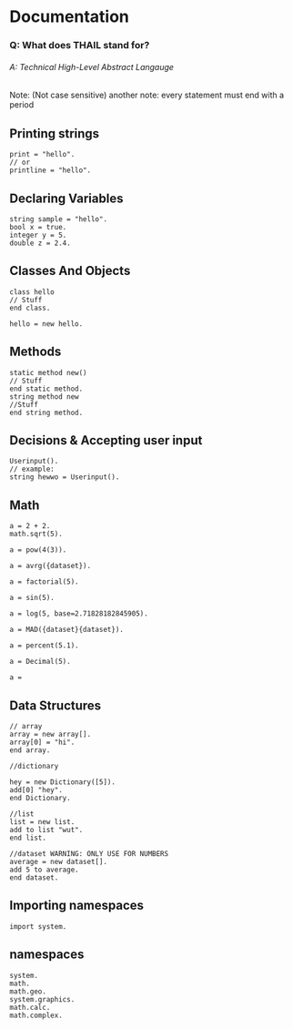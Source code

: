 # Documentation

### Q: What does THAIL stand for?
###### A: Technical High-Level Abstract Langauge
Note: (Not case sensitive)
another note: every statement must end with a period
## Printing strings
```
print = "hello".
// or 
printline = "hello".
```

## Declaring Variables
```
string sample = "hello".
bool x = true.
integer y = 5.
double z = 2.4.
```

## Classes And Objects
```
class hello
// Stuff
end class.

hello = new hello.
```


## Methods
```
static method new()
// Stuff
end static method.
string method new
//Stuff
end string method.
```

## Decisions & Accepting user input
```
Userinput().
// example:
string hewwo = Userinput().
```
## Math
```
a = 2 + 2.
math.sqrt(5).

a = pow(4(3)).

a = avrg({dataset}).

a = factorial(5).

a = sin(5).

a = log(5, base=2.71828182845905).

a = MAD({dataset}{dataset}).

a = percent(5.1).

a = Decimal(5).

a = 
```
## Data Structures
```
// array 
array = new array[].
array[0] = "hi".
end array.

//dictionary

hey = new Dictionary([5]).
add[0] "hey".
end Dictionary.

//list 
list = new list.
add to list "wut".
end list.

//dataset WARNING: ONLY USE FOR NUMBERS
average = new dataset[].
add 5 to average.
end dataset.
```

## Importing namespaces
```
import system.
```
## namespaces
```
system.
math.
math.geo.
system.graphics.
math.calc.
math.complex.